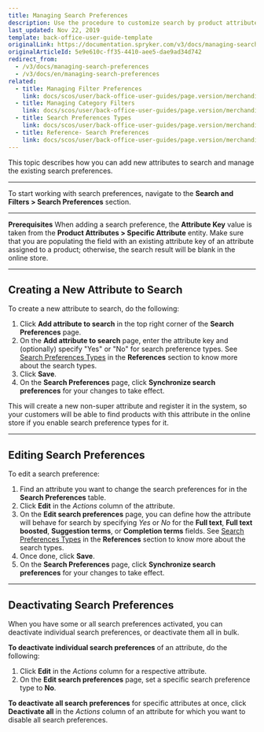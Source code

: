 ```yaml
---
title: Managing Search Preferences
description: Use the procedure to customize search by product attributes and specify search preference types in the online shop.
last_updated: Nov 22, 2019
template: back-office-user-guide-template
originalLink: https://documentation.spryker.com/v3/docs/managing-search-preferences
originalArticleId: 5e9e610c-ff35-4410-aee5-dae9ad34d742
redirect_from:
  - /v3/docs/managing-search-preferences
  - /v3/docs/en/managing-search-preferences
related:
  - title: Managing Filter Preferences
    link: docs/scos/user/back-office-user-guides/page.version/merchandising/search-and-filters/managing-filter-preferences.html
  - title: Managing Category Filters
    link: docs/scos/user/back-office-user-guides/page.version/merchandising/category-filters/assign-and-deassign-filters-from-categories.html
  - title: Search Preferences Types
    link: docs/scos/user/back-office-user-guides/page.version/merchandising/search-and-filters/references/search-preferences-types.html
  - title: Reference- Search Preferences
    link: docs/scos/user/back-office-user-guides/page.version/merchandising/search-and-filters/references/reference-search-preferences.html
---
```


This topic describes how you can add new attributes to search and manage the existing search preferences. 
***
To start working with search preferences, navigate to the **Search and Filters > Search Preferences** section.
***
**Prerequisites**
When adding a search preference, the **Attribute Key** value is taken from the **Product Attributes > Specific Attribute** entity. Make sure that you are populating the field with an existing attribute key of an attribute assigned to a product; otherwise, the search result will be blank in the online store.
***
## Creating a New Attribute to Search

To create a new attribute to search, do the following:
1. Click **Add attribute to search** in the top right corner of the **Search Preferences** page.
2. On the **Add attribute to search** page, enter the attribute key and (optionally) specify "Yes" or "No" for search preference types.
    See [Search Preferences Types](/docs/scos/user/back-office-user-guides/{{page.version}}/merchandising/search-and-filters/references/search-preferences-types.html) in the **References** section to know more about the search types.
3. Click **Save**.
4. On the **Search Preferences** page, click **Synchronize search preferences** for your changes to take effect.

This will create a new non-super attribute and register it in the system, so your customers will be able to find products with this attribute in the online store if you enable search preference types for it.
***
## Editing Search Preferences
To edit a search preference:
1. Find an attribute you want to change the search preferences for in the **Search Preferences** table.
2. Click **Edit** in the _Actions_ column of the attribute.
3. On the **Edit search preferences** page, you can define how the attribute will behave for search by specifying _Yes_ or _No_ for the **Full text**, **Full text boosted**, **Suggestion terms**, or **Completion terms** fields. See [Search Preferences Types](/docs/scos/user/back-office-user-guides/{{page.version}}/merchandising/search-and-filters/references/search-preferences-types.html) in the **References** section to know more about the search types.
4. Once done, click **Save**.
5. On the **Search Preferences** page, click **Synchronize search preferences** for your changes to take effect.
***
## Deactivating Search Preferences

When you have some or all search preferences activated, you can deactivate individual search preferences, or deactivate them all in bulk.

**To deactivate individual search preferences** of an attribute, do the following:
1. Click **Edit** in the _Actions_ column for a respective attribute.
2. On the **Edit search preferences** page, set a specific search preference type to **No**.

**To deactivate all search preferences** for specific attributes at once, click **Deactivate all** in the _Actions_ column of an attribute for which you want to disable all search preferences.

